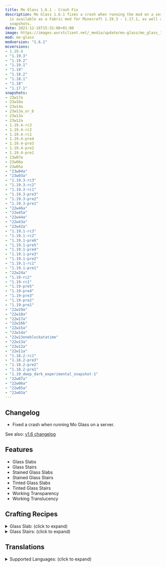 ```yaml
---
title: Mo Glass 1.6.1 - Crash Fix
description: Mo Glass 1.6.1 fixes a crash when running the mod on a server. The update
  is available as a Fabric mod for Minecraft 1.19.3 - 1.17.1, as well as many different
  snapshots.
date: 2021-12-16T15:31:00+01:00
image: https://images.wurstclient.net/_media/update/mo-glass/mo_glass_1.6.1_540p.webp
mod: mo-glass
modversion: "1.6.1"
mcversions:
- 1.19.4
- "1.19.3"
- "1.19.2"
- "1.19.1"
- "1.19"
- "1.18.2"
- "1.18.1"
- "1.18"
- "1.17.1"
snapshots:
- 23w17a
- 23w16a
- 23w14a
- 23w13a_or_b
- 23w13a
- 23w12a
- 1.19.4-rc3
- 1.19.4-rc2
- 1.19.4-rc1
- 1.19.4-pre4
- 1.19.4-pre3
- 1.19.4-pre2
- 1.19.4-pre1
- 23w07a
- 23w06a
- 23w05a
- "23w04a"
- "23w03a"
- "1.19.3-rc3"
- "1.19.3-rc2"
- "1.19.3-rc1"
- "1.19.3-pre3"
- "1.19.3-pre2"
- "1.19.3-pre1"
- "22w46a"
- "22w45a"
- "22w44a"
- "22w43a"
- "22w42a"
- "1.19.1-rc3"
- "1.19.1-rc2"
- "1.19.1-pre6"
- "1.19.1-pre5"
- "1.19.1-pre4"
- "1.19.1-pre3"
- "1.19.1-pre2"
- "1.19.1-rc1"
- "1.19.1-pre1"
- "22w24a"
- "1.19-rc2"
- "1.19-rc1"
- "1.19-pre5"
- "1.19-pre4"
- "1.19-pre3"
- "1.19-pre2"
- "1.19-pre1"
- "22w19a"
- "22w18a"
- "22w17a"
- "22w16b"
- "22w15a"
- "22w14a"
- "22w13oneblockatatime"
- "22w13a"
- "22w12a"
- "22w11a"
- "1.18.2-rc1"
- "1.18.2-pre3"
- "1.18.2-pre2"
- "1.18.2-pre1"
- "1.19_deep_dark_experimental_snapshot-1"
- "22w07a"
- "22w06a"
- "22w05a"
- "22w03a"
---
```

## Changelog

- Fixed a crash when running Mo Glass on a server.

See also: [v1.6 changelog](/mo-glass/mo-glass-1-6/)

## Features

- Glass Slabs
- Glass Stairs
- Stained Glass Slabs
- Stained Glass Stairs
- Tinted Glass Slabs
- Tinted Glass Stairs
- Working Transparency
- Working Translucency

## Crafting Recipes

<details>
  <summary>Glass Slab: (click to expand)</summary>
  
  ![glass slab crafting recipe](https://user-images.githubusercontent.com/10100202/69957444-5a2ddc80-150b-11ea-8c8c-e2afc5d72fb7.png)  
  ![glass slab stonecutter recipe](https://user-images.githubusercontent.com/10100202/70445670-2a974b00-1a9c-11ea-9a09-46c304cd167b.png)
</details>

<details>
  <summary>Glass Stairs: (click to expand)</summary>
  
  ![glass stairs crafting recipe](https://user-images.githubusercontent.com/10100202/69957446-5bf7a000-150b-11ea-8e61-d189de63333d.png)  
  ![glass stairs stonecutter recipe](https://user-images.githubusercontent.com/10100202/70445677-2c610e80-1a9c-11ea-8e1b-108863b47124.png)
</details>

## Translations

<details>
  <summary>Supported Languages: (click to expand)</summary>

  - Chinese (Simplified/Mainland)
  - Chinese (Traditional/Taiwan)
  - English (US)
  - French (France)
  - German (Germany)
  - Italian (Italy)
  - Oshiwambo (Oshindonga)
  - Oshiwambo (Oshikwanyama)
  - Russian (Russia)
  - Spanish (Argentina)
  - Spanish (Chile)
  - Spanish (Ecuador)
  - Spanish (Spain)
  - Spanish (Mexico)
  - Spanish (Uruguay)
  - Spanish (Venezuela)
</details>
